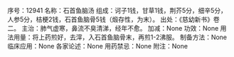 序号：12941
名称：石首鱼脑汤
组成：诃子1钱，甘草1钱，荆芥5分，细辛5分，人参5分，桔梗2钱，石首鱼脑骨5钱（煅存性，为末）。
出处：《慈幼新书》卷二。
主治：肺气虚寒，鼻流不臭清涕，经年不愈。
加减：None
功效：None
用法用量：将上药煎好，去滓，入石首鱼脑骨末，再煎1-2沸服。
制备方法：None
临床应用：None
各家论述：None
用药禁忌：None
附注：None
